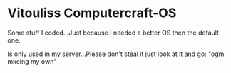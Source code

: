 # Vitouliss Computercraft-OS

Some stuff I coded...Just because I needed a better OS then the default one. 

Is only used in my server...Please don't steal it just look at it and go: "ogm mkeing my own"